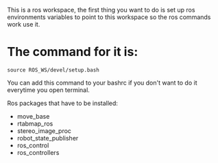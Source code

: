 This is a ros workspace, the first thing you want to do is set up ros environments variables to point to this workspace so the ros commands work use it.

The command for it is:
====================================================

    source ROS_WS/devel/setup.bash
            
You can add this command to your bashrc if you don't want to do it everytime you open terminal.


Ros packages that have to be installed:

- move_base
- rtabmap_ros
- stereo_image_proc
- robot_state_publisher
- ros_control
- ros_controllers
